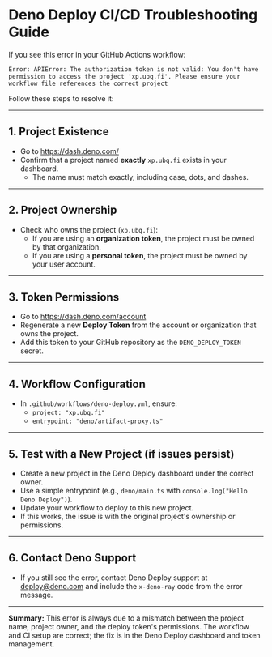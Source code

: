 # Deno Deploy CI/CD Troubleshooting Guide

If you see this error in your GitHub Actions workflow:

```
Error: APIError: The authorization token is not valid: You don't have permission to access the project 'xp.ubq.fi'. Please ensure your workflow file references the correct project
```

Follow these steps to resolve it:

---

## 1. Project Existence

- Go to https://dash.deno.com/
- Confirm that a project named **exactly** `xp.ubq.fi` exists in your dashboard.
  - The name must match exactly, including case, dots, and dashes.

---

## 2. Project Ownership

- Check who owns the project (`xp.ubq.fi`):
  - If you are using an **organization token**, the project must be owned by that organization.
  - If you are using a **personal token**, the project must be owned by your user account.

---

## 3. Token Permissions

- Go to https://dash.deno.com/account
- Regenerate a new **Deploy Token** from the account or organization that owns the project.
- Add this token to your GitHub repository as the `DENO_DEPLOY_TOKEN` secret.

---

## 4. Workflow Configuration

- In `.github/workflows/deno-deploy.yml`, ensure:
  - `project: "xp.ubq.fi"`
  - `entrypoint: "deno/artifact-proxy.ts"`

---

## 5. Test with a New Project (if issues persist)

- Create a new project in the Deno Deploy dashboard under the correct owner.
- Use a simple entrypoint (e.g., `deno/main.ts` with `console.log("Hello Deno Deploy")`).
- Update your workflow to deploy to this new project.
- If this works, the issue is with the original project's ownership or permissions.

---

## 6. Contact Deno Support

- If you still see the error, contact Deno Deploy support at [deploy@deno.com](mailto:deploy@deno.com) and include the `x-deno-ray` code from the error message.

---

**Summary:**
This error is always due to a mismatch between the project name, project owner, and the deploy token's permissions. The workflow and CI setup are correct; the fix is in the Deno Deploy dashboard and token management.
